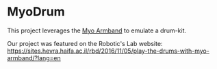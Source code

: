 # MyoDrum

This project leverages the [Myo Armband](https://www.myo.com/) to emulate a drum-kit.

Our project was featured on the Robotic's Lab website: https://sites.hevra.haifa.ac.il/rbd/2016/11/05/play-the-drums-with-myo-armband/?lang=en
